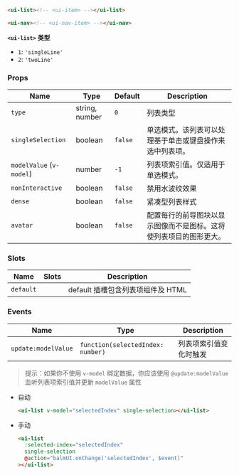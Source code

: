 ```html
<ui-list><!-- <ui-item> --></ui-list>

<ui-nav><!-- <ui-nav-item> --></ui-nav>
```

**`<ui-list>` 类型**

- `1`: `'singleLine'`
- `2`: `'twoLine'`

### Props

| Name                     | Type           | Default | Description                                                        |
| ------------------------ | -------------- | ------- | ------------------------------------------------------------------ |
| `type`                   | string, number | `0`     | 列表类型                                                           |
| `singleSelection`        | boolean        | `false` | 单选模式。该列表可以处理基于单击或键盘操作来选中列表项。           |
| `modelValue` (`v-model`) | number         | `-1`    | 列表项索引值。仅适用于单选模式。                                   |
| `nonInteractive`         | boolean        | `false` | 禁用水波纹效果                                                     |
| `dense`                  | boolean        | `false` | 紧凑型列表样式                                                     |
| `avatar`                 | boolean        | `false` | 配置每行的前导图块以显示图像而不是图标。这将使列表项目的图形更大。 |

### Slots

| Name      | Slots | Description                       |
| --------- | ----- | --------------------------------- |
| `default` |       | default 插槽包含列表项组件及 HTML |

### Events

| Name                | Type                              | Description            |
| ------------------- | --------------------------------- | ---------------------- |
| `update:modelValue` | `function(selectedIndex: number)` | 列表项索引值变化时触发 |

> 提示：如果你不使用 `v-model` 绑定数据，你应该使用 `@update:modelValue` 监听列表项索引值并更新 `modelValue` 属性

- 自动

  ```html
  <ui-list v-model="selectedIndex" single-selection></ui-list>
  ```

- 手动

  ```html
  <ui-list
    :selected-index="selectedIndex"
    single-selection
    @action="balmUI.onChange('selectedIndex', $event)"
  ></ui-list>
  ```
